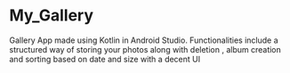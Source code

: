 # My_Gallery
Gallery App made using Kotlin in Android Studio. Functionalities include a structured way of storing your photos along with deletion , album creation and sorting based on date and size with a decent UI

